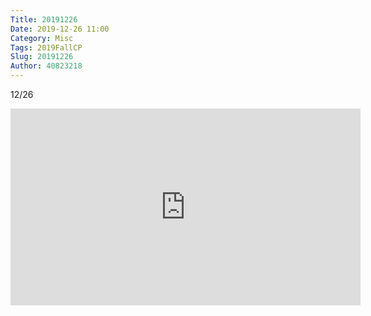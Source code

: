```yaml
---
Title: 20191226
Date: 2019-12-26 11:00
Category: Misc
Tags: 2019FallCP
Slug: 20191226
Author: 40823218
---
```


12/26

<!-- PELICAN_END_SUMMARY -->

<iframe width="560" height="315" src="https://www.youtube.com/embed/kbmSAB1ji4M" frameborder="0" allow="accelerometer; autoplay; encrypted-media; gyroscope; picture-in-picture" allowfullscreen></iframe>